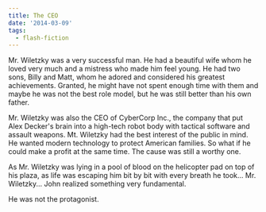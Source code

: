 ```yaml
---
title: The CEO
date: '2014-03-09'
tags:
  - flash-fiction
---
```


Mr. Wiletzky was a very successful man. He had a beautiful wife whom he loved
very much and a mistress who made him feel young. He had two sons, Billy and
Matt, whom he adored and considered his greatest achievements. Granted, he might
have not spent enough time with them and maybe he was not the best role model,
but he was still better than his own father.

<!-- truncate -->

Mr. Wiletzky was also the CEO of CyberCorp Inc., the company that put Alex
Decker's brain into a high-tech robot body with tactical software and assault
weapons. Mt. Wiletzky had the best interest of the public in mind. He wanted
modern technology to protect American families. So what if he could make a
profit at the same time. The cause was still a worthy one.

As Mr. Wiletzky was lying in a pool of blood on the helicopter pad on top of his
plaza, as life was escaping him bit by bit with every breath he took... Mr.
Wiletzky... John realized something very fundamental.

He was not the protagonist.
